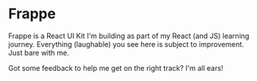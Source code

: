 # Frappe

Frappe is a React UI Kit I'm building as part of my React (and JS) learning journey. Everything (laughable) you see here is subject to improvement. Just bare with me.

Got some feedback to help me get on the right track? I'm all ears!
